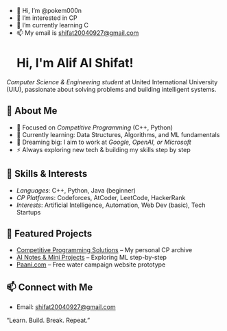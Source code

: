  - 👋 Hi, I’m @pokem000n
- 👀 I’m interested in CP
- 🌱 I’m currently learning C
- 📫 My email is shifat20040927@gmail.com
  # Hi, I'm Alif Al Shifat!

*Computer Science & Engineering student* at United International University (UIU), passionate about solving problems and building intelligent systems.

## 🚀 About Me
- 🎯 Focused on *Competitive Programming* (C++, Python)
- 📘 Currently learning: Data Structures, Algorithms, and ML fundamentals
- 🤖 Dreaming big: I aim to work at *Google, OpenAI, or Microsoft*
- ⚡ Always exploring new tech & building my skills step by step

## 🧠 Skills & Interests
- *Languages*: C++, Python, Java (beginner)
- *CP Platforms*: Codeforces, AtCoder, LeetCode, HackerRank
- *Interests*: Artificial Intelligence, Automation, Web Dev (basic), Tech Startups

## 📂 Featured Projects
- [Competitive Programming Solutions](#) – My personal CP archive
- [AI Notes & Mini Projects](#) – Exploring ML step-by-step
- [Paani.com](#) – Free water campaign website prototype

## 📫 Connect with Me

- Email: shifat20040927@gmail.com

“Learn. Build. Break. Repeat.”


<!---
pokem000n/pokem000n is a ✨ special ✨ repository because its `README.md` (this file) appears on your GitHub profile.
You can click the Preview link to take a look at your changes.
--->
